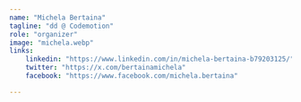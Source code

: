```yaml
---
name: "Michela Bertaina"
tagline: "dd @ Codemotion"
role: "organizer"
image: "michela.webp"
links:
    linkedin: "https://www.linkedin.com/in/michela-bertaina-b79203125/"
    twitter: "https://x.com/bertainamichela"
    facebook: "https://www.facebook.com/michela.bertaina"

---
```

